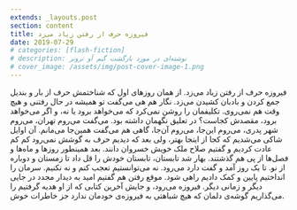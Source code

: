 ```yaml
---
extends: _layouts.post
section: content
title: فیروزه حرف از رفتن زیاد می‌زد
date: 2019-07-29
# categories: [flash-fiction]
# description: نوشته‌ای در مورد بازگشت گیم آو ترونز
# cover_image: /assets/img/post-cover-image-1.png
---
```




فیروزه حرف از رفتن زیاد می‌زد. از همان روزهای اول که شناختمش حرف از بار و بندیل جمع کردن و بادبان کشیدن می‌زد. نگار هم هی می‌گفت تو همیشه در حال رفتنی و هیچ وقت هم نمی‌روی. تکلیفمان را روشن نمی‌کرد که می‌خواهد برود یا نه، و اگر می‌خواهد برود، مقصدش کجاست؟ در تعلیق نگهمان داشته بود. می‌گفت می‌روم تهران، می‌روم شهر پدری، می‌روم این‌جا، می‌روم آن‌جا، گاهی هم می‌گفت همین‌جا می‌مانم. آن اوایل شاکی می‌شدیم که کجا از اینجا بهتر، ولی بعد که دیدیم حرف به گوشش نمی‌رود کم کم عادت کردیم و گفتیم صلاح ملک خویش خسروان دانند. بعد همینطور روزها و ماه‌ها و فصل‌ها از پی هم گذشتند. بهار شد تابستان، تابستان خودش را قل داد تا زمستان و دوباره از نو. تا یک روز آمد و گفت دارد می‌رود. نه می‌توانستیم تعجب کنم و نه نکنیم. سرمان را انداختیم پایین و کمک دادیم راهی شود. موقع رفتن هم گفتیم امید به دیدار مجدد در جایی دیگر و زمانی دیگر. فیروزه می‌رود، و جایش آخرین کتابی که از او هدیه گرفتیم را می‌گذاریم گوشه‌ی دلمان که هیچ شباهتی به فیروزه‌ی خودمان ندارد جز خاطرات خوش.
